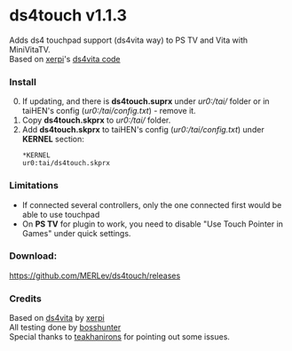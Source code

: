 #  ds4touch v1.1.3

Adds ds4 touchpad support (ds4vita way) to PS TV and Vita with MiniVitaTV.\
Based on [xerpi](https://github.com/xerpi "xerpi")'s [ds4vita code](https://github.com/xerpi/ds4vita "ds4vita code")

### Install

0. If updating, and there is **ds4touch.suprx** under *ur0:/tai/* folder or in taiHEN's config (*ur0:/tai/config.txt*) - remove it.
1. Copy **ds4touch.skprx** to *ur0:/tai/* folder.
2. Add **ds4touch.skprx** to taiHEN's config (*ur0:/tai/config.txt*) under **KERNEL** section:
	```
	*KERNEL
	ur0:tai/ds4touch.skprx
	```

### Limitations
- If connected several controllers, only the one connected first would be able to use touchpad
- On **PS TV** for plugin to work, you need to disable "Use Touch Pointer in Games" under quick settings.

### Download: 
https://github.com/MERLev/ds4touch/releases

### Credits
Based on [ds4vita](https://github.com/xerpi/ds4vita "ds4vita code") by [xerpi](https://github.com/xerpi "xerpi")\
All testing done by [bosshunter](https://github.com/bosshunter)\
Special thanks to [teakhanirons](https://github.com/teakhanirons) for pointing out some issues.
